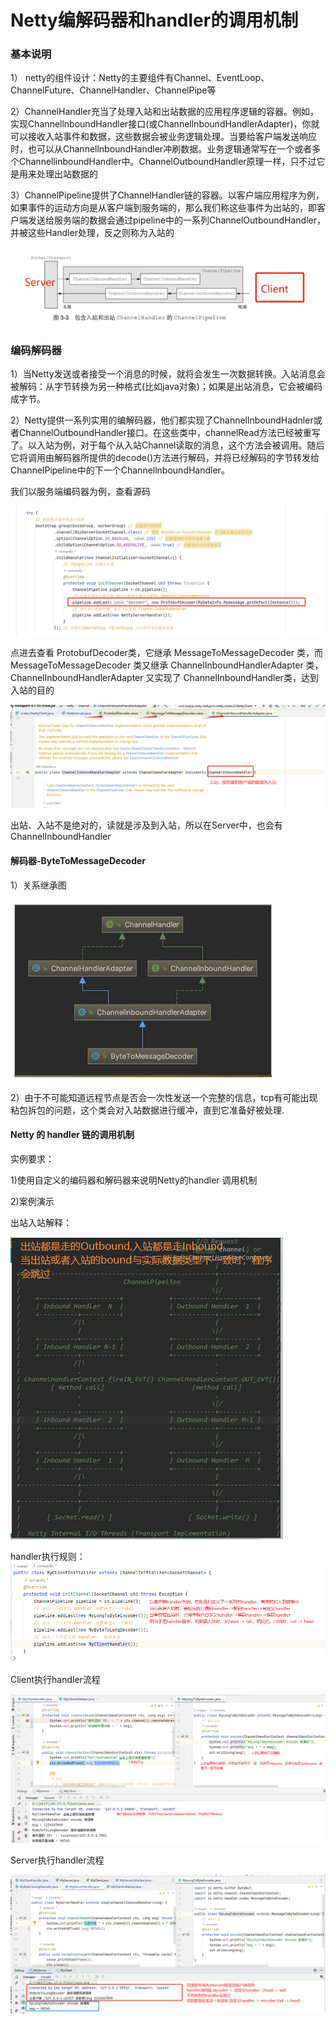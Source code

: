# Netty编解码器和handler的调用机制

### 基本说明

1） netty的组件设计：Netty的主要组件有Channel、EventLoop、ChannelFuture、ChannelHandler、ChannelPipe等

2）ChannelHandler充当了处理入站和出站数据的应用程序逻辑的容器。例如，实现ChannellnboundHandler接口(或ChannellnboundHandlerAdapter)，你就可以接收入站事件和数据，这些数据会被业务逻辑处理。当要给客户端发送响应时，也可以从ChannellnboundHandler冲刷数据。业务逻辑通常写在一个或者多个ChannellinboundHandler中。ChannelOutboundHandler原理一样，只不过它是用来处理出站数据的

3）ChannelPipeline提供了ChannelHandler链的容器。以客户端应用程序为例，如果事件的运动方向是从客户端到服务端的，那么我们称这些事件为出站的，即客户端发送给服务端的数据会通过pipeline中的一系列ChannelOutboundHandler，并被这些Handler处理，反之则称为入站的

![](images/28.出入站.jpg)

### 编码解码器

1）当Netty发送或者接受一个消息的时候，就将会发生一次数据转换。入站消息会被解码：从字节转换为另一种格式(比如java对象)；如果是出站消息，它会被编码成字节。

2）Netty提供一系列实用的编解码器，他们都实现了ChannellnboundHadnler或者ChannelOutboundHandler接口。在这些类中，channelRead方法已经被重写了。以入站为例，对于每个从入站Channel读取的消息，这个方法会被调用。随后它将调用由解码器所提供的decode()方法进行解码，并将已经解码的字节转发给ChannelPipeline中的下一个ChannellnboundHandler。

我们以服务端编码器为例，查看源码

![](images/29.服务端编码器.jpg)

点进去查看 ProtobufDecoder类，它继承 MessageToMessageDecoder 类，而 MessageToMessageDecoder 类又继承 ChannelInboundHandlerAdapter 类，ChannelInboundHandlerAdapter 又实现了 ChannelInboundHandler类，达到入站的目的

![](images/30.服务端解码数据入站.jpg)

出站、入站不是绝对的，读就是涉及到入站，所以在Server中，也会有 ChannelInboundHandler

#### 解码器-ByteToMessageDecoder

1）关系继承图

![](images/31.ByteToMessageDecoder关系继承图.jpg)

2）由于不可能知道远程节点是否会一次性发送一个完整的信息，tcp有可能出现粘包拆包的问题，这个类会对入站数据进行缓冲，直到它准备好被处理.

#### Netty 的 handler 链的调用机制

实例要求：

1)使用自定义的编码器和解码器来说明Netty的handler 调用机制

2)案例演示

出站入站解释：

![](images/32.出站入站解释.png)

handler执行规则：
![](images/33.handler执行规则.png)

Client执行handler流程

![](images/34.Client执行handler流程.png)

Server执行handler流程

![](images/35.Server执行handler流程.jpg)



